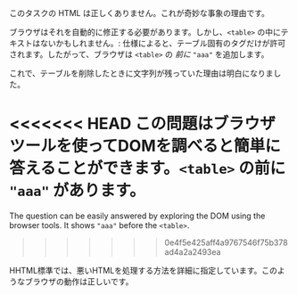 このタスクの HTML は正しくありません。これが奇妙な事象の理由です。

ブラウザはそれを自動的に修正する必要があります。しかし、`<table>` の中にテキストはないかもしれません。: 仕様によると、テーブル固有のタグだけが許可されます。したがって、ブラウザは `<table>` の *前に* `"aaa"` を追加します。

これで、テーブルを削除したときに文字列が残っていた理由は明白になりました。

<<<<<<< HEAD
この問題はブラウザツールを使ってDOMを調べると簡単に答えることができます。`<table>` の前に `"aaa"` があります。
=======
The question can be easily answered by exploring the DOM using the browser tools. It shows `"aaa"` before the `<table>`.
>>>>>>> 0e4f5e425aff4a9767546f75b378ad4a2a2493ea

HHTML標準では、悪いHTMLを処理する方法を詳細に指定しています。このようなブラウザの動作は正しいです。
